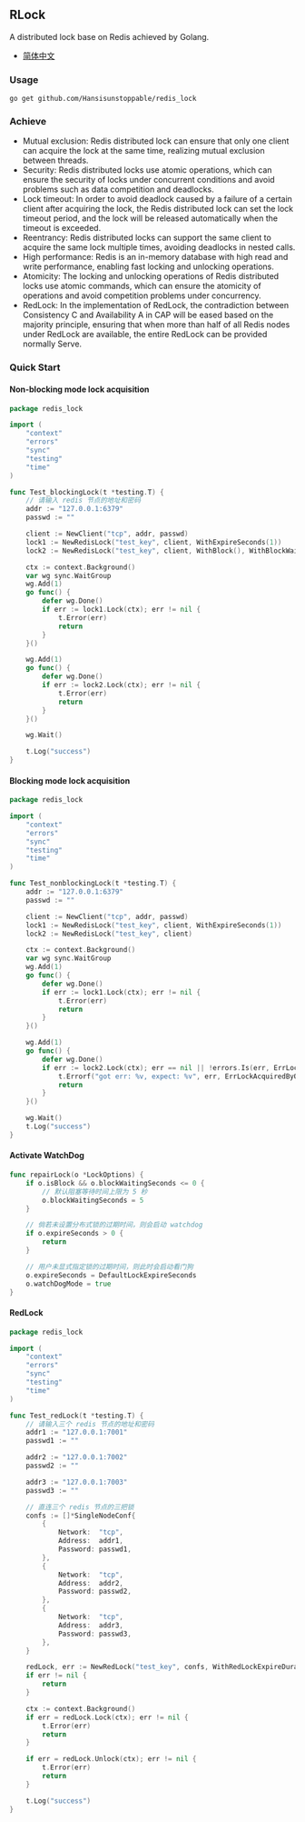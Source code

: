 ## RLock
A distributed lock base on Redis achieved by Golang.
- [简体中文](https://github.com/Hansisunstoppable/redis_lock/blob/main/README_ZH.md)
### Usage
```
go get github.com/Hansisunstoppable/redis_lock
```
### Achieve
- Mutual exclusion: Redis distributed lock can ensure that only one client can acquire the lock at the same time, realizing mutual exclusion between threads.
- Security: Redis distributed locks use atomic operations, which can ensure the security of locks under concurrent conditions and avoid problems such as data competition and deadlocks.
- Lock timeout: In order to avoid deadlock caused by a failure of a certain client after acquiring the lock, the Redis distributed lock can set the lock timeout period, and the lock will be released automatically when the timeout is exceeded.
- Reentrancy: Redis distributed locks can support the same client to acquire the same lock multiple times, avoiding deadlocks in nested calls.
- High performance: Redis is an in-memory database with high read and write performance, enabling fast locking and unlocking operations.
- Atomicity: The locking and unlocking operations of Redis distributed locks use atomic commands, which can ensure the atomicity of operations and avoid competition problems under concurrency.
- RedLock: In the implementation of RedLock, the contradiction between Consistency C and Availability A in CAP will be eased based on the majority principle, ensuring that when more than half of all Redis nodes under RedLock are available, the entire RedLock can be provided normally Serve.
### Quick Start
#### Non-blocking mode lock acquisition
```go
package redis_lock

import (
	"context"
	"errors"
	"sync"
	"testing"
	"time"
)

func Test_blockingLock(t *testing.T) {
	// 请输入 redis 节点的地址和密码
	addr := "127.0.0.1:6379"
	passwd := ""

	client := NewClient("tcp", addr, passwd)
	lock1 := NewRedisLock("test_key", client, WithExpireSeconds(1))
	lock2 := NewRedisLock("test_key", client, WithBlock(), WithBlockWaitingSeconds(2))

	ctx := context.Background()
	var wg sync.WaitGroup
	wg.Add(1)
	go func() {
		defer wg.Done()
		if err := lock1.Lock(ctx); err != nil {
			t.Error(err)
			return
		}
	}()

	wg.Add(1)
	go func() {
		defer wg.Done()
		if err := lock2.Lock(ctx); err != nil {
			t.Error(err)
			return
		}
	}()

	wg.Wait()

	t.Log("success")
}
```
#### Blocking mode lock acquisition
```go
package redis_lock

import (
	"context"
	"errors"
	"sync"
	"testing"
	"time"
)

func Test_nonblockingLock(t *testing.T) {
	addr := "127.0.0.1:6379"
	passwd := ""

	client := NewClient("tcp", addr, passwd)
	lock1 := NewRedisLock("test_key", client, WithExpireSeconds(1))
	lock2 := NewRedisLock("test_key", client)

	ctx := context.Background()
	var wg sync.WaitGroup
	wg.Add(1)
	go func() {
		defer wg.Done()
		if err := lock1.Lock(ctx); err != nil {
			t.Error(err)
			return
		}
	}()

	wg.Add(1)
	go func() {
		defer wg.Done()
		if err := lock2.Lock(ctx); err == nil || !errors.Is(err, ErrLockAcquiredByOthers) {
			t.Errorf("got err: %v, expect: %v", err, ErrLockAcquiredByOthers)
			return
		}
	}()

	wg.Wait()
	t.Log("success")
}
```
#### Activate WatchDog
```go
func repairLock(o *LockOptions) {
	if o.isBlock && o.blockWaitingSeconds <= 0 {
		// 默认阻塞等待时间上限为 5 秒
		o.blockWaitingSeconds = 5
	}

	// 倘若未设置分布式锁的过期时间，则会启动 watchdog
	if o.expireSeconds > 0 {
		return
	}

	// 用户未显式指定锁的过期时间，则此时会启动看门狗
	o.expireSeconds = DefaultLockExpireSeconds
	o.watchDogMode = true
}
```
#### RedLock
```go
package redis_lock

import (
	"context"
	"errors"
	"sync"
	"testing"
	"time"
)

func Test_redLock(t *testing.T) {
	// 请输入三个 redis 节点的地址和密码
	addr1 := "127.0.0.1:7001"
	passwd1 := ""

	addr2 := "127.0.0.1:7002"
	passwd2 := ""

	addr3 := "127.0.0.1:7003"
	passwd3 := ""

	// 直连三个 redis 节点的三把锁
	confs := []*SingleNodeConf{
		{
			Network:  "tcp",
			Address:  addr1,
			Password: passwd1,
		},
		{
			Network:  "tcp",
			Address:  addr2,
			Password: passwd2,
		},
		{
			Network:  "tcp",
			Address:  addr3,
			Password: passwd3,
		},
	}

	redLock, err := NewRedLock("test_key", confs, WithRedLockExpireDuration(10*time.Second), WithSingleNodesTimeout(100*time.Millisecond))
	if err != nil {
		return
	}

	ctx := context.Background()
	if err = redLock.Lock(ctx); err != nil {
		t.Error(err)
		return
	}

	if err = redLock.Unlock(ctx); err != nil {
		t.Error(err)
		return
	}

	t.Log("success")
}
```
